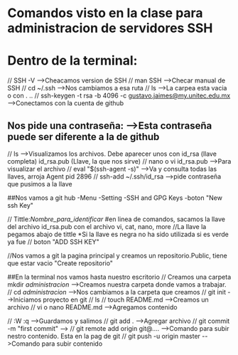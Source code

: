 # Comandos visto en la clase para administracion de servidores SSH

# Dentro de la terminal:

// SSH -V             -->Cheacamos version de SSH
// man SSH            -->Checar manual de SSH 
// cd ~/.ssh          -->Nos cambiamos a esa ruta
// ls                 -->La carpea esta vacia o con . ..
// ssh-keygen -t rsa -b 4096 -c gustavo.jaimes@my.unitec.edu.mx    -->Conectamos con la cuenta de github
## Nos pide una contraseña:         -->Esta contraseña puede ser diferente a la de github
// ls                  -->Visualizamos los archivos. Debe aparecer unos con id_rsa (llave completa) id_rsa.pub (Llave, la que nos sirve)
// nano o vi id_rsa.pub   -->Para visualizar el archivo
// eval "$(ssh-agent -s)"   -->Va y consulta todas las llaves, arroja Agent pid 2896
// ssh-add ~/.ssh/id_rsa      -->pide contraseña que pusimos a la llave

##Nos vamos a git hub -Menu -Setting -SSH and GPG Keys -boton "New ssh Key"

// Tittle:_Nombre_para_identificar_
#en linea de comandos, sacamos la llave del archivo id_rsa.pub con el archivo vi, cat, nano, more
//La llave la pegamos abajo de tittle     *Si la llave es negra no ha sido utilizada si es verde ya fue
// boton "ADD SSH KEY"

//Nos vamos a git   la pagina principal y creamos un repositorio.Public,  tiene que estar vacio  "Create repositorio"

##En la terminal nos vamos hasta nuestro escritorio
// Creamos una carpeta mkdir _administracion_      -->Creamos nuestra carpeta donde vamos a trabajar.
// cd _administracion_                            -->Nos cambiamos a la carpeta que creamos
// git init                                      -->Iniciamos proyecto en git
// ls
// touch README.md                              -->Creamos un archivo
// vi o nano README.md                          -->Agregamos contenido

// :W :q                                       -->Guardamos y salimos
// git add .                                   -->Agregar archivo
// git commit -m "first commit"                -->
// git remote add origin git@....              -->Comando para subir nestro contenido. Esta en la pag de git
// git push -u origin master                   -->Comando para subir contenido
   
      

